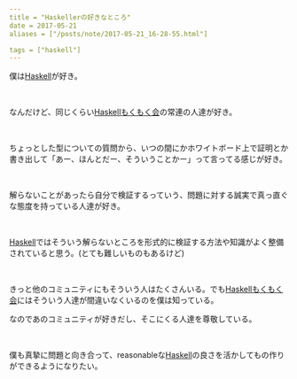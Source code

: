 ```yaml
---
title = "Haskellerの好きなところ"
date = 2017-05-21
aliases = ["/posts/note/2017-05-21_16-28-55.html"]

tags = ["haskell"]
---
```


僕は[Haskell](http://d.hatena.ne.jp/keyword/Haskell)が好き。

&nbsp;

なんだけど、同じくらい[Haskell](http://d.hatena.ne.jp/keyword/Haskell)[もくもく会](http://d.hatena.ne.jp/keyword/%A4%E2%A4%AF%A4%E2%A4%AF%B2%F1)の常連の人達が好き。

&nbsp;

ちょっとした型についての質問から、いつの間にかホワイトボード上で証明とか書き出して「あー、ほんとだー、そういうことかー」って言ってる感じが好き。

&nbsp;

解らないことがあったら自分で検証するっていう、問題に対する誠実で真っ直ぐな態度を持っている人達が好き。

&nbsp;

[Haskell](http://d.hatena.ne.jp/keyword/Haskell)ではそういう解らないところを形式的に検証する方法や知識がよく整備されていると思う。(とても難しいものもあるけど)

&nbsp;

きっと他のコミュニティにもそういう人はたくさんいる。でも[Haskell](http://d.hatena.ne.jp/keyword/Haskell)[もくもく会](http://d.hatena.ne.jp/keyword/%A4%E2%A4%AF%A4%E2%A4%AF%B2%F1)にはそういう人達が間違いなくいるのを僕は知っている。

なのであのコミュニティが好きだし、そこにくる人達を尊敬している。

&nbsp;

僕も真摯に問題と向き合って、reasonableな[Haskell](http://d.hatena.ne.jp/keyword/Haskell)の良さを活かしてもの作りができるようになりたい。

